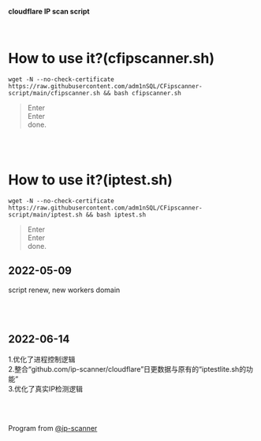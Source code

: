 **cloudflare IP scan script**  

</br>  

How to use it?(cfipscanner.sh)
=================================================================================================================================
    wget -N --no-check-certificate https://raw.githubusercontent.com/adm1nSQL/CFipscanner-script/main/cfipscanner.sh && bash cfipscanner.sh
  


  > Enter  
  > Enter  
  done. 
</br> 
</br>


How to use it?(iptest.sh)
=================================================================================================================================
    wget -N --no-check-certificate https://raw.githubusercontent.com/adm1nSQL/CFipscanner-script/main/iptest.sh && bash iptest.sh
  


  > Enter  
  > Enter  
  done. 

2022-05-09
---------------------------------
script renew, new workers domain

</br></br>
2022-06-14
---------------------------------
1.优化了进程控制逻辑</br>
2.整合“github.com/ip-scanner/cloudflare”日更数据与原有的“iptestlite.sh的功能”</br>
3.优化了真实IP检测逻辑

</br></br>

Program from [@ip-scanner](https://github.com/ip-scanner/cloudflare)
